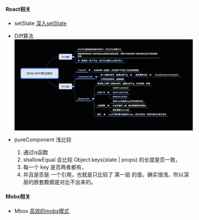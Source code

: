 #### React相关
- setState [深入setState](https://github.com/sisterAn/blog/issues/26 '深入setState')
- Diff算法
     <img src="./img/20180717182348969.jpg"  div align=center />

- pureComponent 浅比较
  1. 通过is函数
  2. shallowEqual 会比较 Object.keys(state | props) 的长度是否一致，
  3. 每一个 key 是否两者都有，
  4. 并且是否是 一个引用，也就是只比较了 第一层 的值，确实很浅，所以深层的嵌套数据是对比不出来的。
   
#### Mobx相关

- Mbox [高效的mobx模式](https://segmentfault.com/a/1190000016266272)